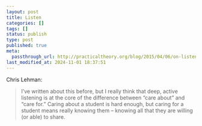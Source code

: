 ```yaml
---
layout: post
title: Listen
categories: []
tags: []
status: publish
type: post
published: true
meta:
  passthrough_url: http://practicaltheory.org/blog/2015/04/06/on-listening/
last_modified_at: 2024-11-01 18:37:51
---
```


Chris Lehman:


>I’ve written about this before, but I really think that deep, active listening is at the core of the difference between “care about” and “care for.” Caring about a student is hard enough, but caring for a student means really knowing them – knowing all that they are willing (or able) to share.
